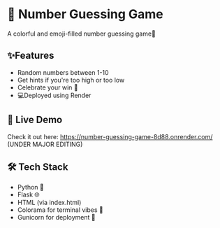 # 🎲 Number Guessing Game

A colorful and emoji-filled number guessing game🎀

## ✨Features

- Random numbers between 1-10
- Get hints if you're too high or too low
- Celebrate your win 🎉
- 💻Deployed using Render

## 🚀 Live Demo
Check it out here: https://number-guessing-game-8d88.onrender.com/
(UNDER MAJOR EDITING)

## 🛠️ Tech Stack
- Python 🐍
- Flask 🌐
- HTML (via index.html)
- Colorama for terminal vibes 🎨
- Gunicorn for deployment 🔧
